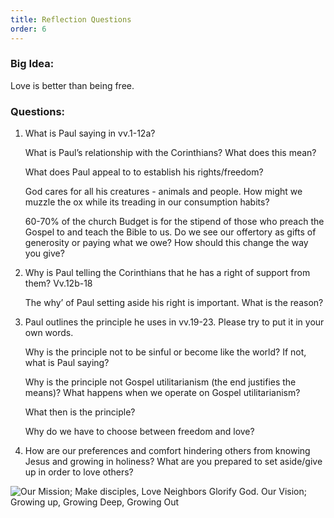 ```yaml
---
title: Reflection Questions
order: 6
---
```


### Big Idea: 

Love is better than being free.  



### Questions:

1. What is Paul saying in vv.1-12a?

   What is Paul’s relationship with the Corinthians? What does this mean?

   What does Paul appeal to to establish his rights/freedom?

   God cares for all his creatures - animals and people. How might we muzzle the ox while its treading in our consumption habits?

   60-70% of the church Budget is for the stipend of those who preach the Gospel to and teach the Bible to us. Do we see our offertory as gifts of generosity or paying what we owe? How should this change the way you give? 

2.  Why is Paul telling the Corinthians that he has a right of support from them? Vv.12b-18
   
    The  why’ of Paul setting aside his right is important. What is the reason? 


3. Paul outlines the principle he uses in vv.19-23. Please try to put it in your own words.
   
   Why is the principle not to be sinful or become like the world? If not, what is Paul saying?

   Why is the principle not Gospel utilitarianism (the end justifies the means)? What happens when we operate on Gospel utilitarianism?

   What then is the principle?

   Why do we have to choose between freedom and love? 

4. How are our preferences and comfort hindering others from knowing Jesus and growing in holiness? What are you prepared to set aside/give up in order to love others? 




![Our Mission; Make disciples, Love Neighbors Glorify God. Our Vision; Growing up, Growing Deep, Growing Out](https://raw.githubusercontent.com/stgeorgeshurstville/bulletin/main/images/upload.JPG)
